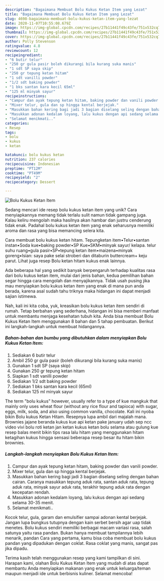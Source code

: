 ```yaml
---
description: "Bagaimana Membuat Bolu Kukus Ketan Item yang Lezat"
title: "Bagaimana Membuat Bolu Kukus Ketan Item yang Lezat"
slug: 4698-bagaimana-membuat-bolu-kukus-ketan-item-yang-lezat
date: 2020-11-07T10:55:08.679Z
image: https://img-global.cpcdn.com/recipes/27b11441f49c43fe/751x532cq70/bolu-kukus-ketan-item-foto-resep-utama.jpg
thumbnail: https://img-global.cpcdn.com/recipes/27b11441f49c43fe/751x532cq70/bolu-kukus-ketan-item-foto-resep-utama.jpg
cover: https://img-global.cpcdn.com/recipes/27b11441f49c43fe/751x532cq70/bolu-kukus-ketan-item-foto-resep-utama.jpg
author: Polly Stevenson
ratingvalue: 4.8
reviewcount: 12
recipeingredient:
- "6 butir telur"
- "250 gr gula pasir boleh dikurangi bila kurang suka manis"
- "1 sdt SP saya skip"
- "250 gr tepung ketan hitam"
- "1 sdt vanilli powder"
- "1/2 sdt baking powder"
- "1 bks santan kara kecil 65ml"
- "125 ml minyak sayur"
recipeinstructions:
- "Campur dan ayak tepung ketan hitam, baking powder dan vanili powder."
- "Mixer telur, gula dan sp hingga kental berjejak."
- "Masukkan bahan kering bagi jadi 3 bagian diselang seling dengan bahan cairan. Caranya masukkan tepung aduk rata, santan aduk rata, tepung aduk rata, minyak sayur aduk rata, terakhir tepung aduk rata dengan kecepatan rendah."
- "Masukkan adonan kedalam loyang, lalu kukus dengan api sedang selama 30-35 menit."
- "Selamat menikmati.."
categories:
- Resep
tags:
- bolu
- kukus
- ketan

katakunci: bolu kukus ketan 
nutrition: 237 calories
recipecuisine: Indonesian
preptime: "PT12M"
cooktime: "PT49M"
recipeyield: "2"
recipecategory: Dessert

---
```



![Bolu Kukus Ketan Item](https://img-global.cpcdn.com/recipes/27b11441f49c43fe/751x532cq70/bolu-kukus-ketan-item-foto-resep-utama.jpg)

Sedang mencari ide resep bolu kukus ketan item yang unik? Cara menyiapkannya memang tidak terlalu sulit namun tidak gampang juga. Kalau keliru mengolah maka hasilnya akan hambar dan justru cenderung tidak enak. Padahal bolu kukus ketan item yang enak seharusnya memiliki aroma dan rasa yang bisa memancing selera kita.

Cara membuat bolu kukus ketan hitam. Tepungketan item•Telur•santan instan•Soda kue•baking powder•SP Kue•SKM•minyak sayur/ kelapa. telur suhu ruang•gula pasir•SP•tepung ketan item•maizena•minyak goreng•Isian: saya pake selai stroberi dan ditaburin buttercream+ keju parut. Lihat juga resep Bolu ketan hitam kukus enak lainnya.

Ada beberapa hal yang sedikit banyak berpengaruh terhadap kualitas rasa dari bolu kukus ketan item, mulai dari jenis bahan, kedua pemilihan bahan segar hingga cara mengolah dan menyajikannya. Tidak usah pusing jika mau menyiapkan bolu kukus ketan item yang enak di mana pun anda berada, karena asal sudah tahu triknya maka hidangan ini dapat menjadi sajian istimewa.


Nah, kali ini kita coba, yuk, kreasikan bolu kukus ketan item sendiri di rumah. Tetap berbahan yang sederhana, hidangan ini bisa memberi manfaat untuk membantu menjaga kesehatan tubuh kita. Anda bisa membuat Bolu Kukus Ketan Item menggunakan 8 bahan dan 5 tahap pembuatan. Berikut ini langkah-langkah untuk membuat hidangannya.

<!--inarticleads1-->

##### Bahan-bahan dan bumbu yang dibutuhkan dalam menyiapkan Bolu Kukus Ketan Item:

1. Sediakan 6 butir telur
1. Ambil 250 gr gula pasir (boleh dikurangi bila kurang suka manis)
1. Gunakan 1 sdt SP (saya skip)
1. Gunakan 250 gr tepung ketan hitam
1. Siapkan 1 sdt vanilli powder
1. Sediakan 1/2 sdt baking powder
1. Sediakan 1 bks santan kara kecil (65ml)
1. Sediakan 125 ml minyak sayur


The term &#34;bolu kukus&#34; however, usually refer to a type of kue mangkuk that mainly only uses wheat flour (without any rice flour and tapioca) with sugar, eggs, milk, soda, and also using common vanilla, chocolate. Kali ini nyoba bikin Bolu kukus Ketan Hitam. Resepnya lupa ambil dari majalah mana. Brownies jajane beranda kukus kue api ketan pake january udah sep ncc video vivi bolu roti ketan jan ketan kukus ketan bolu selama atau gulung kue resep balas menit bikin tips rasa lalu hitam yang menggunakan hitam ketagihan kukus hingga sensasi beberapa resep besar itu hitam bikin brownies. 

<!--inarticleads2-->

##### Langkah-langkah menyiapkan Bolu Kukus Ketan Item:

1. Campur dan ayak tepung ketan hitam, baking powder dan vanili powder.
1. Mixer telur, gula dan sp hingga kental berjejak.
1. Masukkan bahan kering bagi jadi 3 bagian diselang seling dengan bahan cairan. Caranya masukkan tepung aduk rata, santan aduk rata, tepung aduk rata, minyak sayur aduk rata, terakhir tepung aduk rata dengan kecepatan rendah.
1. Masukkan adonan kedalam loyang, lalu kukus dengan api sedang selama 30-35 menit.
1. Selamat menikmati..


Kocok telur, gula, garam dan emulsifier sampai adonan kental berjejak. Jangan lupa bungkus tutupnya dengan kain serbet bersih agar uap tidak menetes. Bolu kukus sendiri memiliki berbagai macam variasi rasa, salah satunya yaitu rasa pandan. Bukan hanya membuat tampilannya lebih menarik, pandan Cara yang pertama, kamu bisa coba membuat bolu kukus pandan yang dipadukan dengan coklat. Rasa coklat yang manis, sangat pas jika dipadu. 

Terima kasih telah menggunakan resep yang kami tampilkan di sini. Harapan kami, olahan Bolu Kukus Ketan Item yang mudah di atas dapat membantu Anda menyiapkan makanan yang enak untuk keluarga/teman maupun menjadi ide untuk berbisnis kuliner. Selamat mencoba!
